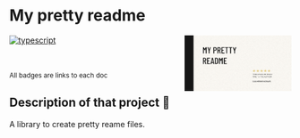 # My pretty readme

<img src="https://raw.githubusercontent.com/GuiMoraesDev/my-readme/main/public/img/cover.png" alt="A book cover with the title 'my-pretty-readme', a quote saying 'this saves me much time. — the author' and my name bellow" height="100px" align="right" />

[![typescript](https://img.shields.io/badge/typescript-%5E4.8.2-blue?logo=Typescript)](https://www.typescriptlang.org/)

</br>

<small>All badges are links to each doc</small>

## Description of that project 📖

A library to create pretty reame files.
